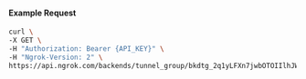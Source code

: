 <!-- Code generated for API Clients. DO NOT EDIT. -->

#### Example Request

```bash
curl \
-X GET \
-H "Authorization: Bearer {API_KEY}" \
-H "Ngrok-Version: 2" \
https://api.ngrok.com/backends/tunnel_group/bkdtg_2q1yLFXn7jwbOTOIIlhJWyEJi3T
```
